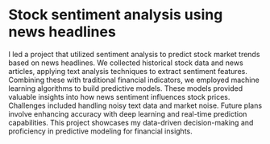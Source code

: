 # Stock sentiment analysis using news headlines
I led a project that utilized sentiment analysis to predict stock market trends based on news headlines. We collected historical stock data and news articles, applying text analysis techniques to extract sentiment features. Combining these with traditional financial indicators, we employed machine learning algorithms to build predictive models. These models provided valuable insights into how news sentiment influences stock prices. Challenges included handling noisy text data and market noise. Future plans involve enhancing accuracy with deep learning and real-time prediction capabilities. This project showcases my data-driven decision-making and proficiency in predictive modeling for financial insights.
